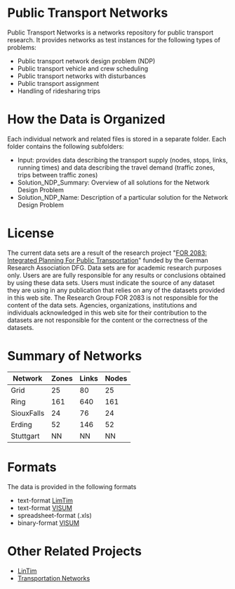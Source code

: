 # Public Transport Networks
Public Transport Networks is a networks repository for public transport research. It provides networks as test instances for the following types of problems:
  - Public transport network design problem (NDP)
  - Public transport vehicle and crew scheduling
  - Public transport networks with disturbances
  - Public transport assignment
  - Handling of ridesharing trips

# How the Data is Organized

Each individual network and related files is stored in a separate folder. Each folder contains the following subfolders:
  - Input: provides data describing the transport supply (nodes, stops, links, running times)  and data describing the travel demand (traffic zones, trips between traffic zones)
  - Solution_NDP_Summary: Overview of all solutions for the Network Design Problem
  -	Solution_NDP_Name: Description of a particular solution for the Network Design Problem 
  
# License 

The current data sets are a result of the research project "[FOR 2083: Integrated Planning For Public Transportation](https://for2083.math.uni-goettingen.de/en/project)" funded by the German Research Association DFG. Data sets are for academic research purposes only. Users are are fully responsible for any results or conclusions obtained by using these data sets. Users must indicate the source of any dataset they are using in any publication that relies 
on any of the datasets provided in this web site.  The Research Group FOR 2083 is not responsible for the content of the data sets. Agencies, organizations, institutions and individuals acknowledged in this web site for their contribution to the datasets are not responsible for the content or the correctness of the datasets.

# Summary of Networks

| Network                                            | Zones | Links  | Nodes  |
| ---                                                | ---   | ---    | ---    |
| Grid                                               |    25 |     80 |     25 |
| Ring                                               |   161 |    640 |    161 |
| SiouxFalls                                         |    24 |     76 |     24 |
| Erding											 |    52 |    146 |     52 |
| Stuttgart                                          |    NN |     NN |     NN |

# Formats
The  data is provided in the following formats
  - text-format [LimTim](https://lintim.math.uni-goettingen.de/index.php?go=main.php&lang=en)
  - text-format [VISUM](http://vision-traffic.ptvgroup.com/en-us/products/ptv-visum/)
  - spreadsheet-format (.xls)
  - binary-format [VISUM](http://vision-traffic.ptvgroup.com/en-us/products/ptv-visum/)
  

# Other Related Projects
- [LinTim](https://lintim.math.uni-goettingen.de/index.php?go=main.php&lang=en)
- [Transportation Networks](https://github.com/bstabler/TransportationNetworks)
